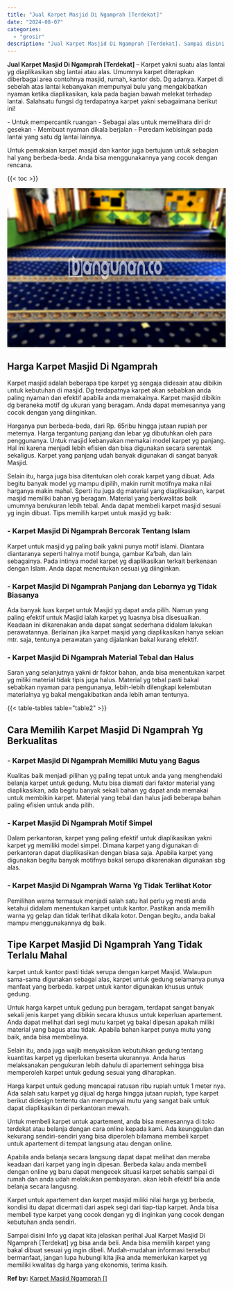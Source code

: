 ```yaml
---
title: "Jual Karpet Masjid Di Ngamprah [Terdekat]"
date: "2024-08-07"
categories: 
  - "grosir"
description: "Jual Karpet Masjid Di Ngamprah [Terdekat]. Sampai disini Info yg dapat kita jelaskan perihal Jual Karpet Masjid Di Ngamprah [Terdekat] yg bisa anda beli. A..."
---
```


**Jual Karpet Masjid Di Ngamprah \[Terdekat\]** – Karpet yakni suatu alas lantai yg diaplikasikan sbg lantai atau alas. Umumnya karpet diterapkan diberbagai area contohnya masjid, rumah, kantor dsb. Dg adanya. Karpet di sebelah atas lantai kebanyakan mempunyai bulu yang mengakibatkan nyaman ketika diaplikasikan, kala pada bagian bawah melekat terhadap lantai. Salahsatu fungsi dg terdapatnya karpet yakni sebagaimana berikut ini!

\- Untuk mempercantik ruangan - Sebagai alas untuk memelihara diri dr gesekan - Membuat nyaman dikala berjalan - Peredam kebisingan pada lantai yang satu dg lantai lainnya.

Untuk pemakaian karpet masjid dan kantor juga bertujuan untuk sebagian hal yang berbeda-beda. Anda bisa menggunakannya yang cocok dengan rencana.

{{< toc >}}

![Jual Karpet Masjid Di Ngamprah [Terdekat]](/images/grosir-karpet-murah-59.png)

## Harga Karpet Masjid Di Ngamprah

Karpet masjid adalah beberapa tipe karpet yg sengaja didesain atau dibikin untuk kebutuhan di masjid. Dg terdapatnya karpet akan sebabkan anda paling nyaman dan efektif apabila anda memakainya. Karpet masjid dibikin dg beraneka motif dg ukuran yang beragam. Anda dapat memesannya yang cocok dengan yang diinginkan.

Harganya pun berbeda-beda, dari Rp. 65ribu hingga jutaan rupiah per meternya. Harga tergantung panjang dan lebar yg dibutuhkan oleh para penggunanya. Untuk masjid kebanyakan memakai model karpet yg panjang. Hal ini karena menjadi lebih efisien dan bisa digunakan secara serentak sekaligus. Karpet yang panjang udah banyak digunakan di sangat banyak Masjid.

Selain itu, harga juga bisa ditentukan oleh corak karpet yang dibuat. Ada begitu banyak model yg mampu dipilih, makin rumit motifnya maka nilai harganya makin mahal. Sperti itu juga dg material yang diaplikasikan, karpet masjid memiliki bahan yg beragam. Material yang berkwalitas baik umumnya berukuran lebih tebal. Anda dapat membeli karpet masjid sesuai yg ingin dibuat. Tips memilih karpet untuk masjid yg baik:

### \- Karpet Masjid Di Ngamprah Bercorak Tentang Islam

Karpet untuk masjid yg paling baik yakni punya motif islami. Diantara diantaranya seperti halnya motif bunga, gambar Ka’bah, dan lain sebagainya. Pada intinya model karpet yg diaplikasikan terkait berkenaan dengan Islam. Anda dapat menentukan sesuai yg diinginkan.

### \- Karpet Masjid Di Ngamprah Panjang dan Lebarnya yg Tidak Biasanya

Ada banyak luas karpet untuk Masjid yg dapat anda pilih. Namun yang paling efektif untuk Masjid ialah karpet yg luasnya bisa disesuaikan. Keadaan ini dikarenakan anda dapat sangat sederhana didalam lakukan perawatannya. Berlainan jika karpet masjid yang diaplikasikan hanya sekian mtr. saja, tentunya perawatan yang dijalankan bakal kurang efektif.

### \- Karpet Masjid Di Ngamprah Material Tebal dan Halus

Saran yang selanjutnya yakni dr faktor bahan, anda bisa menentukan karpet yg miliki material tidak tipis juga halus. Material yg tebal pasti bakal sebabkan nyaman para pengunanya, lebih-lebih dilengkapi kelembutan materialnya yg bakal mengakibatkan anda lebih aman tentunya.

{{< table-tables table="table2" >}}

## Cara Memilih Karpet Masjid Di Ngamprah Yg Berkualitas

### \- Karpet Masjid Di Ngamprah Memiliki Mutu yang Bagus

Kualitas baik menjadi pilihan yg paling tepat untuk anda yang menghendaki belanja karpet untuk gedung. Mutu bisa diamati dari faktor material yang diaplikasikan, ada begitu banyak sekali bahan yg dapat anda memakai untuk membikin karpet. Material yang tebal dan halus jadi beberapa bahan paling efisien untuk anda pilih.

### \- Karpet Masjid Di Ngamprah Motif Simpel

Dalam perkantoran, karpet yang paling efektif untuk diaplikasikan yakni karpet yg memiliki model simpel. Dimana karpet yang digunakan di perkantoran dapat diaplikasikan dengan biasa saja. Apabila karpet yang digunakan begitu banyak motifnya bakal serupa dikarenakan digunakan sbg alas.

### \- Karpet Masjid Di Ngamprah Warna Yg Tidak Terlihat Kotor

Pemilihan warna termasuk menjadi salah satu hal perlu yg mesti anda ketahui didalam menentukan karpet untuk kantor. Pastikan anda memilih warna yg gelap dan tidak terlihat dikala kotor. Dengan begitu, anda bakal mampu menggunakannya dg baik.

## Tipe Karpet Masjid Di Ngamprah Yang Tidak Terlalu Mahal

karpet untuk kantor pasti tidak serupa dengan karpet Masjid. Walaupun sama-sama digunakan sebagai alas, karpet untuk gedung selamanya punya manfaat yang berbeda. karpet untuk kantor digunakan khusus untuk gedung.

Untuk harga karpet untuk gedung pun beragam, terdapat sangat banyak sekali jenis karpet yang dibikin secara khusus untuk keperluan apartement. Anda dapat melihat dari segi mutu karpet yg bakal dipesan apakah miliki material yang bagus atau tidak. Apabila bahan karpet punya mutu yang baik, anda bisa membelinya.

Selain itu, anda juga wajib menyaksikan kebutuhkan gedung tentang kuantitas karpet yg diperlukan beserta ukurannya. Anda harus melaksanakan pengukuran lebih dahulu di apartement sehingga bisa memperoleh karpet untuk gedung sesuai yang diharapkan.

Harga karpet untuk gedung mencapai ratusan ribu rupiah untuk 1 meter nya. Ada salah satu karpet yg dijual dg harga hingga jutaan rupiah, type karpet berikut didesign tertentu dan mempunyai mutu yang sangat baik untuk dapat diaplikasikan di perkantoran mewah.

Untuk membeli karpet untuk apartement, anda bisa memesannya di toko terdekat atau belanja dengan cara online kepada kami. Ada keunggulan dan kekurang sendiri-sendiri yang bisa diperoleh bilamana membeli karpet untuk apartement di tempat langsung atau dengan online.

Apabila anda belanja secara langsung dapat dapat melihat dan meraba keadaan dari karpet yang ingin dipesan. Berbeda kalau anda membeli dengan online yg baru dapat mengecek situasi karpet sehabis sampai di rumah dan anda udah melakukan pembayaran. akan lebih efektif bila anda belanja secara langusng.

Karpet untuk apartement dan karpet masjid miliki nilai harga yg berbeda, kondisi itu dapat dicermati dari aspek segi dari tiap-tiap karpet. Anda bisa membeli type karpet yang cocok dengan yg di inginkan yang cocok dengan kebutuhan anda sendiri.

Sampai disini Info yg dapat kita jelaskan perihal Jual Karpet Masjid Di Ngamprah \[Terdekat\] yg bisa anda beli. Anda bisa memilih karpet yang bakal dibuat sesuai yg ingin dibeli. Mudah-mudahan informasi tersebut bermanfaat, jangan lupa hubungi kita jika anda memerlukan karpet yg memiliki kwalitas dg harga yang ekonomis, terima kasih.

**Ref by:**  [Karpet Masjid Ngamprah []](https://id.wikipedia.org/wiki/Karpet)
